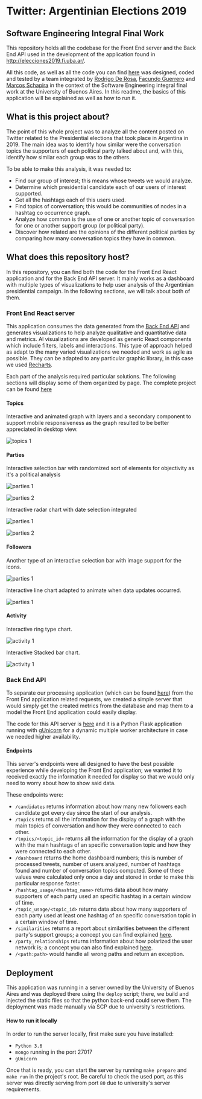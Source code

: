 # Twitter: Argentinian Elections 2019
## Software Engineering Integral Final Work

This repository holds all the codebase for the Front End server and the Back End API used in the development of the
application found in http://elecciones2019.fi.uba.ar/.

All this code, as well as all the code you can find [here](https://github.com/RodrigoDeRosa/eleccionesBackEnd) was
designed, coded and tested by a team integrated by [Rodrigo De Rosa](https://github.com/RodrigoDeRosa),
[Facundo Guerrero](https://github.com/facuguerrero) and [Marcos Schapira](https://github.com/marcossch) in the context
of the Software Engineering integral final work at the University of Buenos Aires. In this readme, the basics of this
application will be explained as well as how to run it.

## What is this project about?

The point of this whole project was to analyze all the content posted on Twitter related to the Presidential elections
that took place in Argentina in 2019. The main idea was to identify how similar were the conversation topics the
supporters of each political party talked about and, with this, identify how similar each group was to the others.

To be able to make this analysis, it was needed to:

* Find our group of interest; this means whose tweets we would analyze.
* Determine which presidential candidate each of our users of interest supported.
* Get all the hashtags each of this users used.
* Find topics of conversation; this would be communities of nodes in a hashtag co occurrence graph.
* Analyze how common is the use of one or another topic of conversation for one or another support group (or political
party).
* Discover how related are the opinions of the different political parties by comparing how many conversation topics
they have in common.

## What does this repository host?

In this repository, you can find both the code for the Front End React application and for the Back End API server. It mainly works as a dashboard with multiple types of visualizations to help user analysis of the Argentinian presidential campaign. In
the following sections, we will talk about both of them.

### Front End React server

This application consumes the data generated from the [Back End API](#Back-End-API) and generates visualizations to help analyze qualitative and quantitative data and metrics.
Al visualizations are developed as generic React components which include filters, labels and interactions. This type of approach helped as adapt to the many varied visualizations we needed and work as agile as possible. They can be adapted to any particular graphic library, in this case we used [Recharts](https://recharts.org/en-US/).

Each part of the analysis required particular solutions. The following sections will display some of them organized by page. The complete project can be found [here](http://elecciones2019.fi.uba.ar/)

#### Topics

Interactive and animated graph with layers and a secondary component to support mobile responsiveness as the graph resulted to be better appreciated in desktop view.

![topics 1](images/topics1.png)

#### Parties

Interactive selection bar with randomized sort of elements for objectivity as it's a political analysis

![parties 1](images/parties1.png)

![parties 2](images/parties2.png)

Interactive radar chart with date selection integrated

![parties 1](images/parties3.png)

![parties 2](images/parties4.png)

#### Followers

Another type of an interactive selection bar with image support for the icons.

![parties 1](images/followers1.png)

Interactive line chart adapted to animate when data updates occurred.

![parties 1](images/followers2.png)

#### Activity

Interactive ring type chart.

![activity 1](images/activity1.png)

Interactive Stacked bar chart.

![activity 1](images/activity2.png)

### Back End API

To separate our processing application (which can be found [here](https://github.com/RodrigoDeRosa/eleccionesBackEnd))
from the Front End application related requests, we created a simple server that would simply get the created metrics
from the database and map them to a model the Front End application could easily display.

The code for this API server is [here](https://github.com/RodrigoDeRosa/eleccionesFrontEnd/tree/master/Mini-BackEnd) and
it is a Python Flask application running with [gUnicorn](https://gunicorn.org/) for a dynamic multiple worker
architecture in case we needed higher availability.

#### Endpoints

This server's endpoints were all designed to have the best possible experience while developing the Front End application;
we wanted it to received exactly the information it needed for display so that we would only need to worry about how
to show said data.

These endpoints were:

* `/candidates` returns information about how many new followers each candidate got every day since the start of our
analysis.
* `/topics` returns all the information for the display of a graph with the main topics of conversation and how they were
connected to each other.
* `/topics/<topic_id>` returns all the information for the display of a graph with the main hashtags of an specific
conversation topic and how they were connected to each other.
* `/dashboard` returns the home dashboard numbers; this is number of processed tweets, number of users analyzed, number
of hashtags found and number of conversation topics computed. Some of these values were calculated only once a day and
stored in order to make this particular response faster.
* `/hashtag_usage/<hashtag_name>` returns data about how many supporters of each party used an specific hashtag in a
certain window of time.
* `/topic_usage/<topic_id>` returns data about how many supporters of each party used at least one hashtag of an
specific conversation topic in a certain window of time.
* `/similarities` returns a report about similarities between the different party's support groups; a concept you can find
explained [here](https://github.com/RodrigoDeRosa/eleccionesBackEnd).
* `/party_relationships` returns information about how polarized the user network is; a concept you can also find
explained [here](https://github.com/RodrigoDeRosa/eleccionesBackEnd).
* `/<path:path>` would handle all wrong paths and return an exception.

## Deployment

This application was running in a server owned by the University of Buenos Aires and was deployed there using the
`deploy` script; there, we build and injected the static files so that the python back-end could serve them. The deployment was made manually via SCP due to university's restrictions.


#### How to run it locally

In order to run the server locally, first make sure you have installed:

* `Python 3.6`
* `mongo` running in the port 27017
* `gUnicorn`

Once that is ready, you can start the server by running `make prepare` and `make run` in the project's root. Be careful
to check the used port, as this server was directly serving from port `80` due to university's server requirements.
